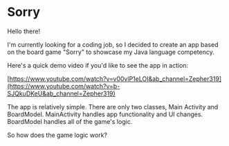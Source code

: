 # Sorry

Hello there!

I'm currently looking for a coding job, so I decided to create an app based on the board game "Sorry" to showcase my Java language competency.

Here's a quick demo video if you'd like to see the app in action:

[https://www.youtube.com/watch?v=v00vlP1eLOI&ab_channel=Zepher319](https://www.youtube.com/watch?v=b-SJQkuDKeU&ab_channel=Zepher319)

The app is relatively simple. There are only two classes, Main Activity and BoardModel. MainActivity handles app functionality and UI changes. BoardModel handles all of the game's logic.

So how does the game logic work?
